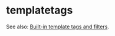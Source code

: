 # templatetags

See also: [Built-in template tags and filters](https://docs.djangoproject.com/en/5.0/ref/templates/builtins/).
